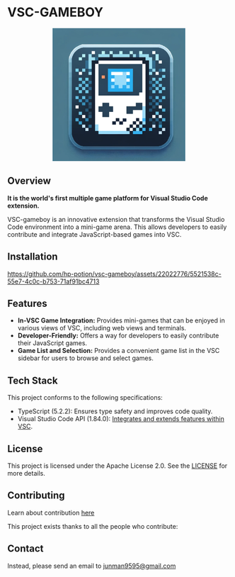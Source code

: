 # VSC-GAMEBOY 

<div align="center">
  <img src="https://github.com/hp-potion/test-bed/blob/main/mainImage.png?raw=true" width="300" >
</div>

## Overview
**It is the world's first multiple game platform for Visual Studio Code extension.**

VSC-gameboy is an innovative extension that transforms the Visual Studio Code environment into a mini-game arena. This allows developers to easily contribute and integrate JavaScript-based games into VSC.

## Installation
https://github.com/hp-potion/vsc-gameboy/assets/22022776/5521538c-55e7-4c0c-b753-71af91bc4713

## Features
- **In-VSC Game Integration:** Provides mini-games that can be enjoyed in various views of VSC, including web views and terminals.
- **Developer-Friendly:** Offers a way for developers to easily contribute their JavaScript games.
- **Game List and Selection:** Provides a convenient game list in the VSC sidebar for users to browse and select games.


## Tech Stack
This project conforms to the following specifications:
- TypeScript (5.2.2): Ensures type safety and improves code quality.
- Visual Studio Code API (1.84.0): [Integrates and extends features within VSC](https://code.visualstudio.com/api).

## License 
This project is licensed under the Apache License 2.0. See the [LICENSE](https://github.com/hp-potion/vsc-gameboy/blob/main/LICENSE) for more details.

## Contributing
Learn about contribution [here](https://github.com/hp-potion/vsc-gameboy/blob/main/docs/CONTRIBUTING.md)

This project exists thanks to all the people who contribute:

## Contact 
Instead, please send an email to junman9595@gmail.com
